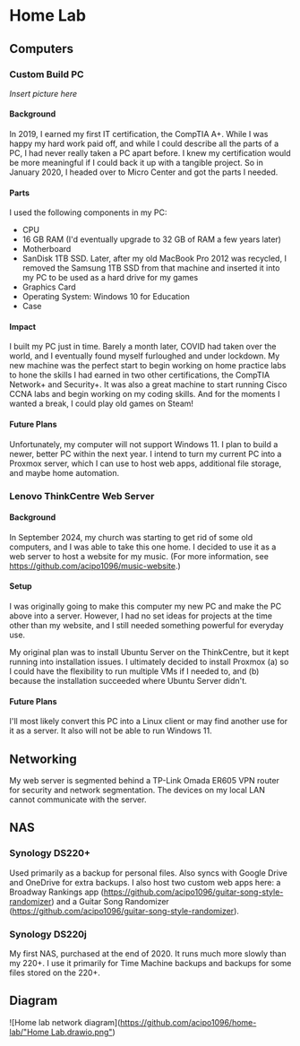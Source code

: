 # Home Lab

## Computers

### Custom Build PC

*Insert picture here*

#### Background

In 2019, I earned my first IT certification, the CompTIA A+. While I was happy my hard work paid off, and while I could describe all the parts of a PC, I had never really taken a PC apart before. I knew my certification would be more meaningful if I could back it up with a tangible project. So in January 2020, I headed over to Micro Center and got the parts I needed.

#### Parts

I used the following components in my PC:
- CPU
- 16 GB RAM (I'd eventually upgrade to 32 GB of RAM a few years later)
- Motherboard
- SanDisk 1TB SSD. Later, after my old MacBook Pro 2012 was recycled, I removed the Samsung 1TB SSD from that machine and inserted it into my PC to be used as a hard drive for my games
- Graphics Card
- Operating System: Windows 10 for Education
- Case

#### Impact

I built my PC just in time. Barely a month later, COVID had taken over the world, and I eventually found myself furloughed and under lockdown. My new machine was the perfect start to begin working on home practice labs to hone the skills I had earned in two other certifications, the CompTIA Network+ and Security+. It was also a great machine to start running Cisco CCNA labs and begin working on my coding skills. And for the moments I wanted a break, I could play old games on Steam!

#### Future Plans

Unfortunately, my computer will not support Windows 11. I plan to build a newer, better PC within the next year. I intend to turn my current PC into a Proxmox server, which I can use to host web apps, additional file storage, and maybe home automation.

### Lenovo ThinkCentre Web Server

#### Background

In September 2024, my church was starting to get rid of some old computers, and I was able to take this one home. I decided to use it as a web server to host a website for my music. (For more information, see https://github.com/acipo1096/music-website.)

#### Setup

I was originally going to make this computer my new PC and make the PC above into a server. However, I had no set ideas for projects at the time other than my website, and I still needed something powerful for everyday use. 

My original plan was to install Ubuntu Server on the ThinkCentre, but it kept running into installation issues. I ultimately decided to install Proxmox (a) so I could have the flexibility to run multiple VMs if I needed to, and (b) because the installation succeeded where Ubuntu Server didn't.

#### Future Plans

I'll most likely convert this PC into a Linux client or may find another use for it as a server. It also will not be able to run Windows 11.

## Networking

My web server is segmented behind a TP-Link Omada ER605 VPN router for security and network segmentation. The devices on my local LAN cannot communicate with the server.

## NAS

### Synology DS220+

Used primarily as a backup for personal files. Also syncs with Google Drive and OneDrive for extra backups. I also host two custom web apps here: a Broadway Rankings app (https://github.com/acipo1096/guitar-song-style-randomizer) and a Guitar Song Randomizer (https://github.com/acipo1096/guitar-song-style-randomizer).

### Synology DS220j

My first NAS, purchased at the end of 2020. It runs much more slowly than my 220+. I use it primarily for Time Machine backups and backups for some files stored on the 220+.

## Diagram

![Home lab network diagram]([https://github.com/acipo1096/home-lab/"Home Lab.drawio.png"](https://github.com/acipo1096/home-lab/blob/main/Home%20Lab.drawio.png))
